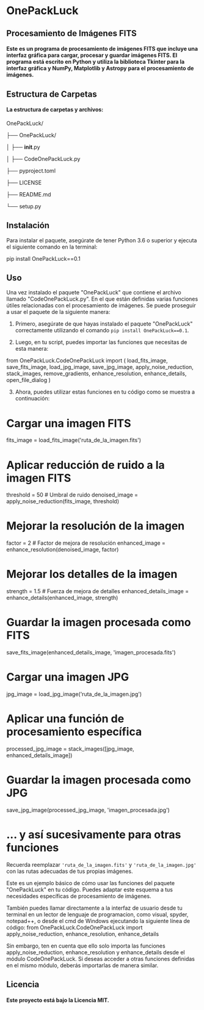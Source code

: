 # OnePackLuck
## Procesamiento de Imágenes FITS
#### Este es un programa de procesamiento de imágenes FITS que incluye una interfaz gráfica para cargar, procesar y guardar imágenes FITS. El programa está escrito en Python y utiliza la biblioteca Tkinter para la interfaz gráfica y NumPy, Matplotlib y Astropy para el procesamiento de imágenes.

## Estructura de Carpetas
#### La estructura de carpetas y archivos:

OnePackLuck/

├── OnePackLuck/

│   ├── __init__.py

│   ├── CodeOnePackLuck.py

├── pyproject.toml

├── LICENSE

├── README.md

└── setup.py

## Instalación
Para instalar el paquete, asegúrate de tener Python 3.6 o superior y ejecuta el siguiente comando en la terminal:

pip install OnePackLuck==0.1

## Uso

Una vez instalado el paquete "OnePackLuck" que contiene el archivo llamado "CodeOnePackLuck.py". En el que están definidas varias funciones útiles relacionadas con el procesamiento de imágenes. Se puede proseguir a usar el paquete de la siguiente manera: 

1. Primero, asegúrate de que hayas instalado el paquete "OnePackLuck" correctamente utilizando el comando `pip install OnePackLuck==0.1`.

2. Luego, en tu script, puedes importar las funciones que necesitas de esta manera:

from OnePackLuck.CodeOnePackLuck import (
    load_fits_image,
    save_fits_image,
    load_jpg_image,
    save_jpg_image,
    apply_noise_reduction,
    stack_images,
    remove_gradients,
    enhance_resolution,
    enhance_details,
    open_file_dialog
)

3. Ahora, puedes utilizar estas funciones en tu código como se muestra a continuación:                                                                                                                                                                                                                                                              
# Cargar una imagen FITS
fits_image = load_fits_image('ruta_de_la_imagen.fits')

# Aplicar reducción de ruido a la imagen FITS
threshold = 50  # Umbral de ruido
denoised_image = apply_noise_reduction(fits_image, threshold)

# Mejorar la resolución de la imagen
factor = 2  # Factor de mejora de resolución
enhanced_image = enhance_resolution(denoised_image, factor)

# Mejorar los detalles de la imagen
strength = 1.5  # Fuerza de mejora de detalles
enhanced_details_image = enhance_details(enhanced_image, strength)

# Guardar la imagen procesada como FITS
save_fits_image(enhanced_details_image, 'imagen_procesada.fits')

# Cargar una imagen JPG
jpg_image = load_jpg_image('ruta_de_la_imagen.jpg')

# Aplicar una función de procesamiento específica
processed_jpg_image = stack_images([jpg_image, enhanced_details_image])

# Guardar la imagen procesada como JPG
save_jpg_image(processed_jpg_image, 'imagen_procesada.jpg')

# ... y así sucesivamente para otras funciones

Recuerda reemplazar `'ruta_de_la_imagen.fits'` y `'ruta_de_la_imagen.jpg'` con las rutas adecuadas de tus propias imágenes.

Este es un ejemplo básico de cómo usar las funciones del paquete "OnePackLuck" en tu código. Puedes adaptar este esquema a tus necesidades específicas de procesamiento de imágenes.

También puedes llamar directamente a la interfaz de usuario desde tu terminal en un lector de lenguaje de programacion, como visual, spyder, notepad++, o desde el cmd de Windows ejecutando la siguiente línea de código: from OnePackLuck.CodeOnePackLuck import apply_noise_reduction, enhance_resolution, enhance_details

Sin embargo, ten en cuenta que ello solo importa las funciones apply_noise_reduction, enhance_resolution y enhance_details desde el módulo CodeOnePackLuck. Si deseas acceder a otras funciones definidas en el mismo módulo, deberás importarlas de manera similar.

## Licencia
#### Este proyecto está bajo la Licencia MIT.
